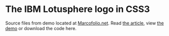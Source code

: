 # The IBM Lotusphere logo in CSS3
Source files from demo located at [Marcofolio.net](http://marcofolio.net/). Read [the article](http://www.marcofolio.net/css/recreating_the_ibm_lotusphere_logo_in_css3.html), view [the demo](http://demo.marcofolio.net/ibm_lotusphere/) or download the code here.